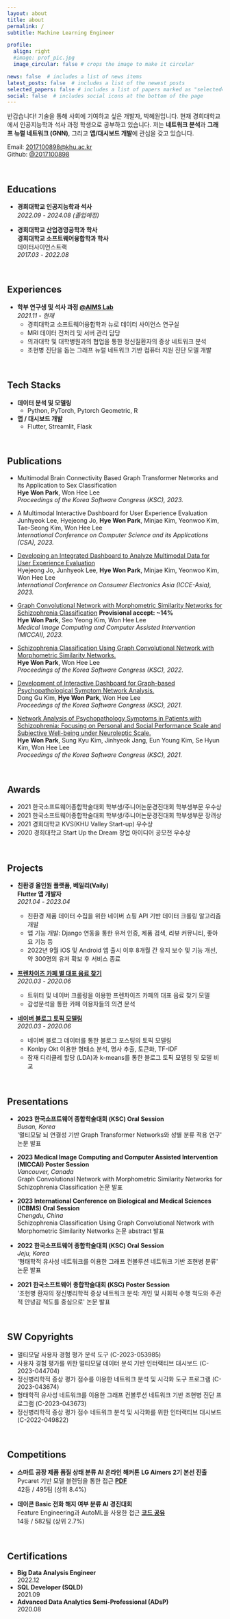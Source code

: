 ```yaml
---
layout: about
title: about
permalink: /
subtitle: Machine Learning Engineer

profile:
  align: right
  #image: prof_pic.jpg
  image_circular: false # crops the image to make it circular

news: false  # includes a list of news items
latest_posts: false  # includes a list of the newest posts
selected_papers: false # includes a list of papers marked as "selected={true}"
social: false  # includes social icons at the bottom of the page
---
```

반갑습니다! 기술을 통해 사회에 기여하고 싶은 개발자, 박혜원입니다. 현재 경희대학교에서 인공지능학과 석사 과정 학생으로 공부하고 있습니다. 저는 **네트워크 분석**과 **그래프 뉴럴 네트워크 (GNN)**, 그리고 **앱/대시보드 개발**에 관심을 갖고 있습니다.

Email: 2017100898@khu.ac.kr  
Github: [@2017100898](https://github.com/2017100898)

<br>

## Educations
* **경희대학교 인공지능학과 석사**  
*2022.09 - 2024.08 (졸업예정)*

* **경희대학교 산업경영공학과 학사**  
**경희대학교 소프트웨어융합학과 학사**  
데이터사이언스트랙  
*2017.03 - 2022.08*

<br>

## Experiences
* **학부 연구생 및 석사 과정 [@AIMS Lab](https://sites.google.com/view/khu-aims/home/)**  
*2021.11 - 현재*  
  * 경희대학교 소프트웨어융합학과 뉴로 데이터 사이언스 연구실  
  * MRI 데이터 전처리 및 서버 관리 담당  
  * 의과대학 및 대학병원과의 협업을 통한 정신질환자의 증상 네트워크 분석  
  * 조현병 진단을 돕는 그래프 뉴럴 네트워크 기반 컴퓨터 지원 진단 모델 개발

<br>

## Tech Stacks
* **데이터 분석 및 모델링**
  * Python, PyTorch, Pytorch Geometric, R
* **앱 / 대시보드 개발**
  * Flutter, Streamlit, Flask

<br>

## Publications
* Multimodal Brain Connectivity Based Graph Transformer Networks and Its Application to Sex Classification  
**Hye Won Park**, Won Hee Lee  
*Proceedings of the Korea Software Congress (KSC), 2023.*

* A Multimodal Interactive Dashboard for User Experience Evaluation   
Junhyeok Lee, Hyejeong Jo, **Hye Won Park**, Minjae Kim, Yeonwoo Kim, Tae-Seong Kim, Won Hee Lee  
*International Conference on Computer Science and its Applications (CSA), 2023.*

* [Developing an Integrated Dashboard to Analyze Multimodal Data for User Experience Evaluation](https://ieeexplore.ieee.org/document/10326366)  
Hyejeong Jo, Junhyeok Lee, **Hye Won Park**, Minjae Kim, Yeonwoo Kim, Won Hee Lee  
*International Conference on Consumer Electronics Asia (ICCE-Asia), 2023.*

* [Graph Convolutional Network with Morphometric Similarity Networks for Schizophrenia Classification](https://link.springer.com/chapter/10.1007/978-3-031-43907-0_60) **Provisional accept: ~14%**  
**Hye Won Park**, Seo Yeong Kim, Won Hee Lee  
*Medical Image Computing and Computer Assisted Intervention (MICCAI), 2023.*

* [Schizophrenia Classification Using Graph Convolutional Network with Morphometric Similarity Networks.](https://www.dbpia.co.kr/journal/articleDetail?nodeId=NODE11224234)  
**Hye Won Park**, Won Hee Lee  
*Proceedings of the Korea Software Congress (KSC), 2022.*

* [Development of Interactive Dashboard for Graph-based Psychopathological Symptom Network Analysis.](https://www.dbpia.co.kr/journal/articleDetail?nodeId=NODE11036035)  
Dong Gu Kim, **Hye Won Park**, Won Hee Lee  
*Proceedings of the Korea Software Congress (KSC), 2021.*

* [Network Analysis of Psychopathology Symptoms in Patients with Schizophrenia: Focusing on Personal and Social Performance Scale and Subjective Well-being under Neuroleptic Scale.](https://www.dbpia.co.kr/journal/articleDetail?nodeId=NODE11036074)  
**Hye Won Park**, Sung Kyu Kim, Jinhyeok Jang, Eun Young Kim, Se Hyun Kim, Won Hee Lee  
*Proceedings of the Korea Software Congress (KSC), 2021.*

<br>

## Awards
* 2021 한국소프트웨어종합학술대회 학부생/주니어논문경진대회 학부생부문 우수상
* 2021 한국소프트웨어종합학술대회 학부생/주니어논문경진대회 학부생부문 장려상
* 2021 경희대학교 KVS(KHU Valley Start-up) 우수상
* 2020 경희대학교 Start Up the Dream 창업 아이디어 공모전 우수상

<br>

## Projects
* **친환경 올인원 플랫폼, 베일리(Vaily)**  
**Flutter 앱 개발자**  
*2021.04 - 2023.04*  
  * 친환경 제품 데이터 수집을 위한 네이버 쇼핑 API 기반 데이터 크롤링 알고리즘 개발  
  * 앱 기능 개발: Django 연동을 통한 유저 인증, 제품 검색, 리뷰 커뮤니티, 좋아요 기능 등  
  * 2022년 9월 iOS 및 Android 앱 출시 이후 8개월 간 유지 보수 및 기능 개선, 약 300명의 유저 확보 후 서비스 종료

* **[프렌차이즈 카페 별 대표 음료 찾기](https://github.com/2017100898/PopularBeverage)**  
*2020.03 - 2020.06*  
  * 트위터 및 네이버 크롤링을 이용한 프렌차이즈 카페의 대표 음료 찾기 모델
  * 감성분석을 통한 카페 이용자들의 의견 분석 

* **[네이버 블로그 토픽 모델링](https://github.com/2017100898/BlogTopic)**  
*2020.03 - 2020.06*  
  * 네이버 블로그 데이터를 통한 블로그 포스팅의 토픽 모델링
  * Konlpy Okt 이용한 형태소 분석, 명사 추출, 토큰화, TF-IDF
  * 잠재 디리클레 할당 (LDA)과 k-means를 통한 블로그 토픽 모델링 및 모델 비교
<br>


## Presentations
* **2023 한국소프트웨어 종합학술대회 (KSC) Oral Session**  
*Busan, Korea*  
'멀티모달 뇌 연결성 기반 Graph Transformer Networks와 성별 분류 적용 연구' 논문 발표

* **2023 Medical Image Computing and Computer Assisted Intervention (MICCAI) Poster Session**  
*Vancouver, Canada*  
Graph Convolutional Network with Morphometric Similarity Networks for Schizophrenia Classification 논문 발표

* **2023 International Conference on Biological and Medical Sciences (ICBMS) Oral Session**  
*Chengdu, China*  
Schizophrenia Classification Using Graph Convolutional Network with Morphometric Similarity Networks 논문 abstract 발표

* **2022 한국소프트웨어 종합학술대회 (KSC) Oral Session**  
*Jeju, Korea*  
'형태학적 유사성 네트워크를 이용한 그래프 컨볼루션 네트워크 기반 조현병 분류' 논문 발표

* **2021 한국소프트웨어 종합학술대회 (KSC) Poster Session**  
'조현병 환자의 정신병리학적 증상 네트워크 분석: 개인 및 사회적 수행 척도와 주관적 안녕감 척도를 중심으로' 논문 발표

<br>


## SW Copyrights
* 멀티모달 사용자 경험 평가 분석 도구 (C-2023-053985)
* 사용자 경험 평가를 위한 멀티모달 데이터 분석 기반 인터랙티브 대시보드 (C-2023-044704)
* 정신병리학적 증상 평가 점수를 이용한 네트워크 분석 및 시각화 도구 프로그램 (C-2023-043674)
* 형태학적 유사성 네트워크를 이용한 그래프 컨볼루션 네트워크 기반 조현병 진단 프로그램 (C-2023-043673)
* 정신병리학적 증상 평가 점수 네트워크 분석 및 시각화를 위한 인터랙티브 대시보드 (C-2022-049822)

<br>

## Competitions
* **스마트 공장 제품 품질 상태 분류 AI 온라인 해커톤**
**LG Aimers 2기 본선 진출**  
Pycaret 기반 모델 블렌딩을 통한 접근  **[PDF](/assets/pdf/LG_Aimers_team_hyena.pdf)**  
42등 / 495팀 (상위 8.4%)

* **데이콘 Basic 전화 해지 여부 분류 AI 경진대회**  
Feature Engineering과 AutoML을 사용한 접근 **[코드 공유](https://dacon.io/competitions/open/236075/codeshare/7836)**  
14등 / 582팀 (상위 2.7%) 

<br>


## Certifications
* **Big Data Analysis Engineer**  
2022.12
* **SQL Developer (SQLD)**  
2021.09
* **Advanced Data Analytics Semi-Professional (ADsP)**  
2020.08


<br>